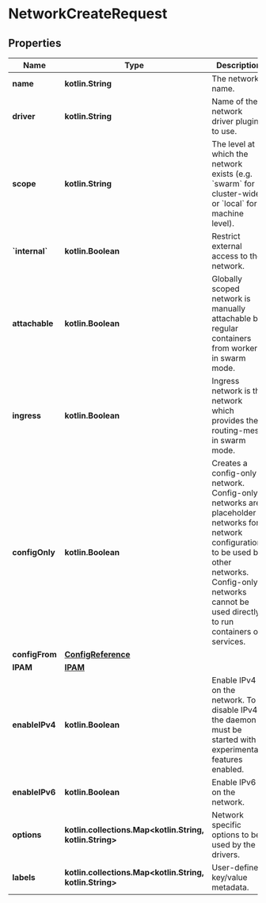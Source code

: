 # NetworkCreateRequest

## Properties

| Name                     | Type                                                           | Description                                                                                                                                                                                                       | Notes      |
|--------------------------|----------------------------------------------------------------|-------------------------------------------------------------------------------------------------------------------------------------------------------------------------------------------------------------------|------------|
| **name**                 | **kotlin.String**                                              | The network&#39;s name.                                                                                                                                                                                           |            |
| **driver**               | **kotlin.String**                                              | Name of the network driver plugin to use.                                                                                                                                                                         | [optional] |
| **scope**                | **kotlin.String**                                              | The level at which the network exists (e.g. &#x60;swarm&#x60; for cluster-wide or &#x60;local&#x60; for machine level).                                                                                           | [optional] |
| **&#x60;internal&#x60;** | **kotlin.Boolean**                                             | Restrict external access to the network.                                                                                                                                                                          | [optional] |
| **attachable**           | **kotlin.Boolean**                                             | Globally scoped network is manually attachable by regular containers from workers in swarm mode.                                                                                                                  | [optional] |
| **ingress**              | **kotlin.Boolean**                                             | Ingress network is the network which provides the routing-mesh in swarm mode.                                                                                                                                     | [optional] |
| **configOnly**           | **kotlin.Boolean**                                             | Creates a config-only network. Config-only networks are placeholder networks for network configurations to be used by other networks. Config-only networks cannot be used directly to run containers or services. | [optional] |
| **configFrom**           | [**ConfigReference**](ConfigReference.md)                      |                                                                                                                                                                                                                   | [optional] |
| **IPAM**                 | [**IPAM**](IPAM.md)                                            |                                                                                                                                                                                                                   | [optional] |
| **enableIPv4**           | **kotlin.Boolean**                                             | Enable IPv4 on the network. To disable IPv4, the daemon must be started with experimental features enabled.                                                                                                       | [optional] |
| **enableIPv6**           | **kotlin.Boolean**                                             | Enable IPv6 on the network.                                                                                                                                                                                       | [optional] |
| **options**              | **kotlin.collections.Map&lt;kotlin.String, kotlin.String&gt;** | Network specific options to be used by the drivers.                                                                                                                                                               | [optional] |
| **labels**               | **kotlin.collections.Map&lt;kotlin.String, kotlin.String&gt;** | User-defined key/value metadata.                                                                                                                                                                                  | [optional] |



